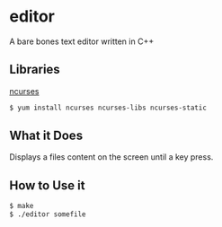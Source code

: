 editor
======

A bare bones text editor written in C++

Libraries
---------

[ncurses](https://www.gnu.org/software/ncurses/ncurses.html)

```bash
$ yum install ncurses ncurses-libs ncurses-static
```

What it Does
------------

Displays a files content on the screen until a key press.

How to Use it
------------

```bash
$ make
$ ./editor somefile
```
